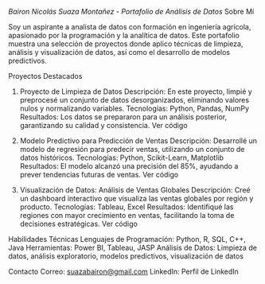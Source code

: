 *Bairon Nicolás Suaza Montañez - 
Portafolio de Análisis de Datos*
Sobre Mí

Soy un aspirante a analista de datos con formación en ingeniería agrícola, apasionado por la programación y la analítica de datos. Este portafolio muestra una selección de proyectos donde aplico técnicas de limpieza, análisis y visualización de datos, así como el desarrollo de modelos predictivos.

Proyectos Destacados
1. Proyecto de Limpieza de Datos
Descripción: En este proyecto, limpié y preprocesé un conjunto de datos desorganizados, eliminando valores nulos y normalizando variables.
Tecnologías: Python, Pandas, NumPy
Resultados: Los datos se prepararon para un análisis posterior, garantizando su calidad y consistencia.
Ver código


3. Modelo Predictivo para Predicción de Ventas
Descripción: Desarrollé un modelo de regresión para predecir ventas, utilizando un conjunto de datos históricos.
Tecnologías: Python, Scikit-Learn, Matplotlib
Resultados: El modelo alcanzó una precisión del 85%, ayudando a prever tendencias futuras de ventas.
Ver código


5. Visualización de Datos: Análisis de Ventas Globales
Descripción: Creé un dashboard interactivo que visualiza las ventas globales por región y producto.
Tecnologías: Tableau, Excel
Resultados: Identifiqué las regiones con mayor crecimiento en ventas, facilitando la toma de decisiones estratégicas.
Ver código


Habilidades Técnicas
Lenguajes de Programación: Python, R, SQL, C++, Java
Herramientas: Power BI, Tableau, JASP
Análisis de Datos: Limpieza de datos, análisis exploratorio, modelos predictivos, visualización de datos

Contacto
Correo: suazabairon@gmail.com
LinkedIn: Perfil de LinkedIn
